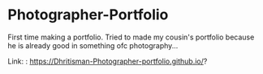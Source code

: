 # Photographer-Portfolio
First time making a portfolio. Tried to made my cousin's portfolio because he is already good in something ofc photography...

Link: : https://Dhritisman-Photographer-portfolio.github.io/?
